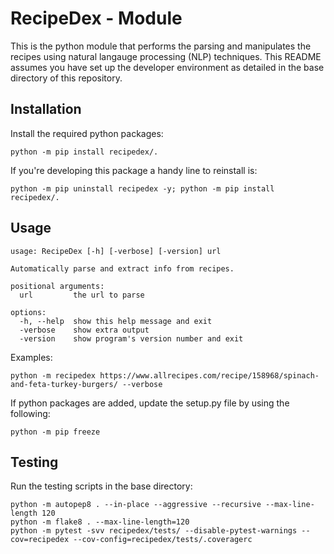 # RecipeDex - Module
This is the python module that performs the parsing and manipulates the recipes using natural langauge processing (NLP) techniques. This README assumes you have set up the developer environment as detailed in the base directory of this repository.

## Installation

Install the required python packages:

```
python -m pip install recipedex/.
```

If you're developing this package a handy line to reinstall is:
```
python -m pip uninstall recipedex -y; python -m pip install recipedex/.
```

## Usage

```
usage: RecipeDex [-h] [-verbose] [-version] url

Automatically parse and extract info from recipes.

positional arguments:
  url         the url to parse

options:
  -h, --help  show this help message and exit
  -verbose    show extra output
  -version    show program's version number and exit
```

Examples:

```
python -m recipedex https://www.allrecipes.com/recipe/158968/spinach-and-feta-turkey-burgers/ --verbose
```

If python packages are added, update the setup.py file by using the following:

```
python -m pip freeze
```

## Testing

Run the testing scripts in the base directory:

```
python -m autopep8 . --in-place --aggressive --recursive --max-line-length 120
python -m flake8 . --max-line-length=120
python -m pytest -svv recipedex/tests/ --disable-pytest-warnings --cov=recipedex --cov-config=recipedex/tests/.coveragerc
```
